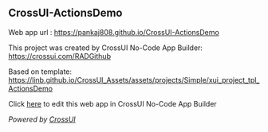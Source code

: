 ## CrossUI-ActionsDemo
Web app url : https://pankaj808.github.io/CrossUI-ActionsDemo

This project was created by CrossUI No-Code App Builder: https://crossui.com/RADGithub

Based on template: https://linb.github.io/CrossUI_Assets/assets/projects/Simple/xui_project_tpl_ActionsDemo

Click [here](https://crossui.com/RADGithub/#!from=github&owner=pankaj808&repo=CrossUI-ActionsDemo) to edit this web app in CrossUI No-Code App Builder

<i>Powered by [CrossUI](https://crossui.com)</i>
